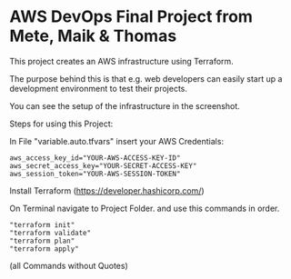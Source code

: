 # AWS DevOps Final Project from Mete, Maik & Thomas


This project creates an AWS infrastructure using Terraform. 

The purpose behind this is that e.g. web developers can easily 
start up a development environment to test their projects.

You can see the setup of the infrastructure in the screenshot.


Steps for using this Project:

In File "variable.auto.tfvars" insert your AWS Credentials:
```
aws_access_key_id="YOUR-AWS-ACCESS-KEY-ID"
aws_secret_access_key="YOUR-SECRET-ACCESS-KEY"
aws_session_token="YOUR-AWS-SESSION-TOKEN"
```
Install Terraform (https://developer.hashicorp.com/)

On Terminal navigate to Project Folder.
and use this commands in order.
```
"terraform init"
"terraform validate"
"terraform plan"
"terraform apply"
```
(all Commands without Quotes)